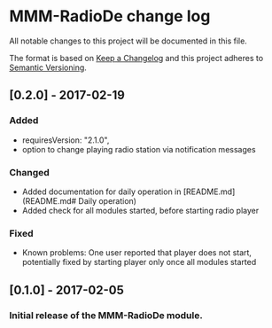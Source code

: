 # MMM-RadioDe change log
All notable changes to this project will be documented in this file.

The format is based on [Keep a Changelog](http://keepachangelog.com/)
and this project adheres to [Semantic Versioning](http://semver.org/).

## [0.2.0] - 2017-02-19

### Added
- requiresVersion: "2.1.0",
- option to change playing radio station via notification messages   

### Changed
- Added documentation for daily operation in [README.md](README.md# Daily operation)
- Added check for all modules started, before starting radio player

### Fixed
- Known problems: One user reported that player does not start, potentially fixed by starting player only once all modules started

## [0.1.0] - 2017-02-05
### Initial release of the MMM-RadioDe module.
